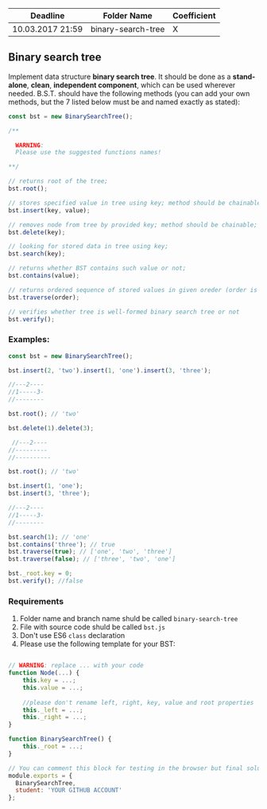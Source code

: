 ﻿Deadline         | Folder Name    | Coefficient
-----------------|----------------|---------------
10.03.2017 21:59 | binary-search-tree    | X

## Binary search tree
Implement data structure **binary search tree**. It should be done as a **stand-alone**, **clean**, **independent component**, which can be used wherever needed. B.S.T. should have the following methods (you can add your own methods, but the 7 listed below must be and named exactly as stated):

```js
const bst = new BinarySearchTree();

/** 

  WARNING:
  Please use the suggested functions names!

**/

// returns root of the tree;
bst.root();  

// stores specified value in tree using key; method should be chainable;
bst.insert(key, value); 

// removes node from tree by provided key; method should be chainable;
bst.delete(key); 

// looking for stored data in tree using key;
bst.search(key);

// returns whether BST contains such value or not;
bst.contains(value);

// returns ordered sequence of stored values in given oreder (order is boolean)
bst.traverse(order); 

// verifies whether tree is well-formed binary search tree or not  
bst.verify();  
``` 

### Examples:
```js
const bst = new BinarySearchTree();

bst.insert(2, 'two').insert(1, 'one').insert(3, 'three');

//---2----
//1-----3-
//--------

bst.root(); // 'two'

bst.delete(1).delete(3);

 //---2----
//---------
//----------

bst.root(); // 'two'

bst.insert(1, 'one');
bst.insert(3, 'three');

//---2----
//1-----3-
//--------

bst.search(1); // 'one'
bst.contains('three'); // true
bst.traverse(true); // ['one', 'two', 'three']
bst.traverse(false); // ['three', 'two', 'one']

bst._root.key = 0;
bst.verify(); //false

``` 

### Requirements

1. Folder name and branch name shuld be called `binary-search-tree`
2. File with source code shuld be called `bst.js`
3. Don't use ES6 `class` declaration
2. Please use the following template for your BST: 
```js

// WARNING: replace ... with your code
function Node(...) {
    this.key = ...;
    this.value = ...;
    
    //please don't rename left, right, key, value and root properties
    this._left = ...;
    this._right = ...;
}

function BinarySearchTree() {
    this._root = ...;
}

// You can comment this block for testing in the browser but final solution MUST contains this module.exports code
module.exports = {
  BinarySearchTree,
  student: 'YOUR GITHUB ACCOUNT'
};

```
